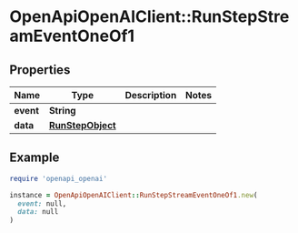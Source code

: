 # OpenApiOpenAIClient::RunStepStreamEventOneOf1

## Properties

| Name | Type | Description | Notes |
| ---- | ---- | ----------- | ----- |
| **event** | **String** |  |  |
| **data** | [**RunStepObject**](RunStepObject.md) |  |  |

## Example

```ruby
require 'openapi_openai'

instance = OpenApiOpenAIClient::RunStepStreamEventOneOf1.new(
  event: null,
  data: null
)
```

